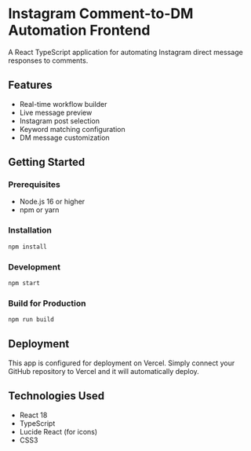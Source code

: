 # Instagram Comment-to-DM Automation Frontend

A React TypeScript application for automating Instagram direct message responses to comments.

## Features

- Real-time workflow builder
- Live message preview
- Instagram post selection
- Keyword matching configuration
- DM message customization

## Getting Started

### Prerequisites

- Node.js 16 or higher
- npm or yarn

### Installation

```bash
npm install
```

### Development

```bash
npm start
```

### Build for Production

```bash
npm run build
```

## Deployment

This app is configured for deployment on Vercel. Simply connect your GitHub repository to Vercel and it will automatically deploy.

## Technologies Used

- React 18
- TypeScript
- Lucide React (for icons)
- CSS3